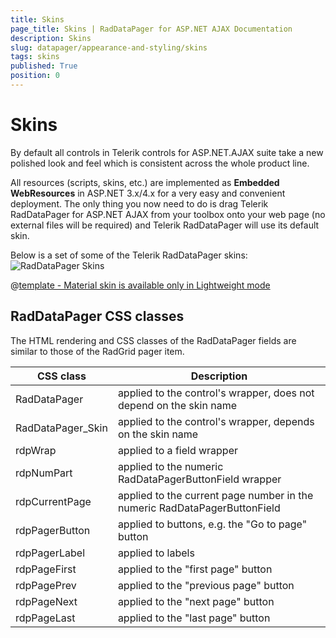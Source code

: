 ```yaml
---
title: Skins
page_title: Skins | RadDataPager for ASP.NET AJAX Documentation
description: Skins
slug: datapager/appearance-and-styling/skins
tags: skins
published: True
position: 0
---
```


# Skins



By default all controls in Telerik controls for ASP.NET.AJAX suite take a new polished look and feel which is consistent across the whole product line.

All resources (scripts, skins, etc.) are implemented as **Embedded WebResources** in ASP.NET 3.x/4.x for a very easy and convenient deployment. The only thing you now need to do is drag Telerik RadDataPager for ASP.NET AJAX from your toolbox onto your web page (no external files will be required) and Telerik RadDataPager will use its default skin.

Below is a set of some of the Telerik RadDataPager skins:
![RadDataPager Skins](images/datapager-skins.png) 


 @[template - Material skin is available only in Lightweight mode](/_templates/common/skins-notes.md#material-only-in-lightweight) 




## RadDataPager CSS classes

The HTML rendering and CSS classes of the RadDataPager fields are similar to those of the RadGrid pager item.


|  **CSS class**  |  **Description**  |
| ------ | ------ |
|RadDataPager|applied to the control's wrapper, does not depend on the skin name|
|RadDataPager_Skin|applied to the control's wrapper, depends on the skin name|
|rdpWrap|applied to a field wrapper|
|rdpNumPart|applied to the numeric RadDataPagerButtonField wrapper|
|rdpCurrentPage|applied to the current page number in the numeric RadDataPagerButtonField|
|rdpPagerButton|applied to buttons, e.g. the "Go to page" button|
|rdpPagerLabel|applied to labels|
|rdpPageFirst|applied to the "first page" button|
|rdpPagePrev|applied to the "previous page" button|
|rdpPageNext|applied to the "next page" button|
|rdpPageLast|applied to the "last page" button|
